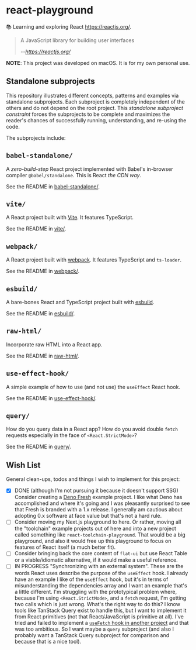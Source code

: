 # react-playground

📚 Learning and exploring React <https://reactjs.org/>.

> A JavaScript library for building user interfaces
> 
> --<cite>https://reactjs.org/</cite>

**NOTE**: This project was developed on macOS. It is for my own personal use.


## Standalone subprojects

This repository illustrates different concepts, patterns and examples via standalone subprojects. Each subproject is
completely independent of the others and do not depend on the root project. This _standalone subproject constraint_
forces the subprojects to be complete and maximizes the reader's chances of successfully running, understanding, and
re-using the code.

The subprojects include:


## `babel-standalone/`

A *zero-build-step* React project implemented with Babel's in-browser compiler `@babel/standalone`. This is React *the CDN way*.

See the README in [babel-standalone/](babel-standalone/).


## `vite/`

A React project built with [Vite](https://vitejs.dev/). It features TypeScript.

See the README in [vite/](vite/).


## `webpack/`

A React project built with [webpack](https://webpack.js.org/). It features TypeScript and `ts-loader`.

See the README in [webpack/](webpack/).


## `esbuild/`

A bare-bones React and TypeScript project built with [esbuild](https://esbuild.github.io/).

See the README in [esbuild/](esbuild/).


## `raw-html/`

Incorporate raw HTML into a React app.

See the README in [raw-html/](raw-html/).


## `use-effect-hook/`

A simple example of how to use (and not use) the `useEffect` React hook.

See the README in [use-effect-hook/](use-effect-hook/).


## `query/`

How do you query data in a React app? How do you avoid double `fetch` requests especially in the face of `<React.StrictMode>`?

See the README in [query/](query/).


## Wish List

General clean-ups, todos and things I wish to implement for this project:

* [x] DONE (although I'm not pursuing it because it doesn't support SSG) Consider creating a [Deno Fresh](https://github.com/denoland/fresh) example project. I like what Deno has accomplished
  and where it's going and I was pleasantly surprised to see that Fresh is branded with a 1.x release. I generally am
  cautious about adopting 0.x software at face value but that's not a hard rule.
* [ ] Consider moving my Next.js playground to here. Or rather, moving all the "toolchain" example projects out of here
  and into a new project called something like `react-toolchain-playground`. That would be a big playground, and also it
  would free up this playground to focus on features of React itself (a much better fit).
* [ ] Consider bringing back the core content of `flat-ui` but use React Table or a viable/idiomatic alternative, if
  it would make a useful reference.
* [ ] IN PROGRESS "Synchronizing with an external system". These are the words React uses describe the purpose of the `useEffect` hook.
  I already have an example I like of the `useEffect` hook, but it's in terms of misunderstanding the dependencies array
  and I want an example that's a little different. I'm struggling with the prototypical problem where, because I'm using
  `<React.StrictMode>`, and a `fetch` request, I'm getting two calls which is just wrong. What's the right way to do this?
  I know tools like TanStack Query exist to handle this, but I want to implement it from React primitives (not that
  React/JavaScript is primitive at all). I've tried and failed to implement a [`useFetch` hook in another project](https://github.com/dgroomes/my-github-explorer/commit/a07cc9751d380594882eabb8d4a0734d570df00f#diff-8c1796409f2dc6b7d3584b5fe4249dd10e3ab35b5d8c90262a205497e48e269dL2)
  and that was too ambitious. So I want maybe a `query` subproject (and also I probably want a TanStack Query subproject
  for comparison and because that is a nice tool).
